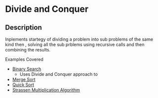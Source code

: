 <h1> Divide and Conquer </h1>

## Description
Inplements startegy of dividing a problem into sub problems of the same kind
then , solving all the sub prblems using recursive calls 
and then combining the results.

Examples Covered 

- [Binary Search](/Algorithms/DivideAndConquer/BinarySearch/README.md)
  - Uses Divide and Conquer approach to 
- [Merge Sort]()
- [Quick Sort]()
- [Strassen Multiplication Algorithm]()
